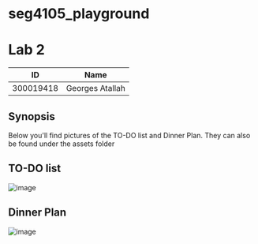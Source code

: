 # seg4105_playground
# Lab 2
| ID | Name |
| - | - |
| 300019418 | Georges Atallah |

## Synopsis

Below you'll find pictures of the TO-DO list and Dinner Plan. They can also be found under the assets folder

## TO-DO list

![image](https://user-images.githubusercontent.com/31967906/134746852-8df40a19-d63d-4e67-b5b2-0d4db65f938e.png)


## Dinner Plan

![image](https://user-images.githubusercontent.com/31967906/134746840-86495ec5-06fb-47f3-bc08-3149ebb8aa8f.png)
